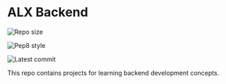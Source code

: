 # ALX Backend

![Repo size](https://img.shields.io/github/repo-size/B3zaleel/alx-backend)

![Pep8 style](https://img.shields.io/badge/PEP8-style%20guide-purple?style=round-square)

![Latest commit](https://img.shields.io/github/last-commit/kabeer-prog/alx-backend/main?style=round-square)

This repo contains projects for learning backend development concepts.
